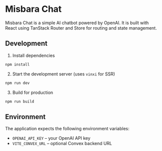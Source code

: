 # Misbara Chat

Misbara Chat is a simple AI chatbot powered by OpenAI. It is built with React using TanStack Router and Store for routing and state management.

## Development

1. Install dependencies

```bash
npm install
```

2. Start the development server (uses `vinxi` for SSR)

```bash
npm run dev
```

3. Build for production

```bash
npm run build
```

## Environment

The application expects the following environment variables:

- `OPENAI_API_KEY` – your OpenAI API key
- `VITE_CONVEX_URL` – optional Convex backend URL

